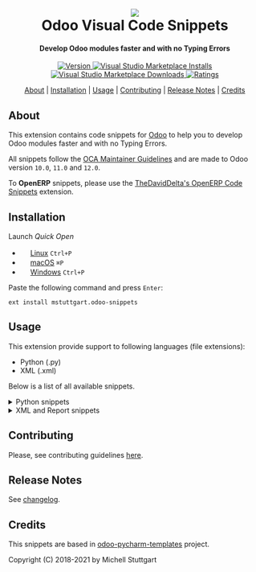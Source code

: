
<h1 align="center">
  <br>
  <a href="https://marketplace.visualstudio.com/items?itemName=mstuttgart.odoo-snippets">
  <img src="https://github.com/mstuttgart/vscode-odoo-snippets/blob/develop/images/icon.png"></a>
  <br>
  Odoo Visual Code Snippets
  <br>
</h1>

<h4 align="center">Develop Odoo modules faster and with no Typing Errors</h4>

<p align="center">
  <a href="https://marketplace.visualstudio.com/items?itemName=mstuttgart.odoo-snippets">
    <img src="https://vsmarketplacebadge.apphb.com/version-short/mstuttgart.odoo-snippets.svg?style=flat-square&color=875A7B" alt="Version">
  </a>
  <a href="https://marketplace.visualstudio.com/items?itemName=mstuttgart.odoo-snippets">
     <img alt="Visual Studio Marketplace Installs" src="https://img.shields.io/visual-studio-marketplace/i/mstuttgart.odoo-snippets?color=875A7B&style=flat-square">
  </a>
  <a href="https://marketplace.visualstudio.com/items?itemName=mstuttgart.odoo-snippets">
    <img alt="Visual Studio Marketplace Downloads" src="https://img.shields.io/visual-studio-marketplace/d/mstuttgart.odoo-snippets?color=875A7B&style=flat-square">
  </a>
  <a href="https://marketplace.visualstudio.com/items?itemName=mstuttgart.odoo-snippets">
      <img src="https://vsmarketplacebadge.apphb.com/rating/mstuttgart.odoo-snippets.svg?style=flat-square&color=875A7B" alt="Ratings">
  </a>
</p>

<p align="center">
  <a href="#about">About</a> |
  <a href="#installation">Installation</a> |
  <a href="#usage">Usage</a> |
  <a href="#contributing">Contributing</a> |
  <a href="#release-notes">Release Notes</a> | 
  <a href="#credits">Credits</a>
</p>

## About

This extension contains code snippets for [Odoo](https://www.odoo.com) to help you to develop Odoo modules faster and with no Typing Errors.

All snippets follow the [OCA Maintainer Guidelines](https://github.com/OCA/maintainer-tools/blob/master/CONTRIBUTING.md) and are made to Odoo version `10.0`, `11.0` and `12.0`.

To **OpenERP** snippets, please use the [TheDavidDelta's OpenERP Code Snippets](https://marketplace.visualstudio.com/items?itemName=TheDavidDelta.openerp-code-snippets) extension.

## Installation

Launch *Quick Open*
  - <img src="https://www.kernel.org/theme/images/logos/favicon.png" width=16 height=16/> <a href="https://code.visualstudio.com/shortcuts/keyboard-shortcuts-linux.pdf">Linux</a> `Ctrl+P`
  - <img src="https://developer.apple.com/favicon.ico" width=16 height=16/> <a href="https://code.visualstudio.com/shortcuts/keyboard-shortcuts-macos.pdf">macOS</a> `⌘P`
  - <img src="https://www.microsoft.com/favicon.ico" width=16 height=16/> <a href="https://code.visualstudio.com/shortcuts/keyboard-shortcuts-windows.pdf">Windows</a> `Ctrl+P`

Paste the following command and press `Enter`:

```
ext install mstuttgart.odoo-snippets
```

## Usage

This extension provide support to following languages (file extensions):

* Python (.py)
* XML (.xml)

Below is a list of all available snippets.

<details>
<summary>Python snippets</summary>

| Snippet    | Description                  |
| ---------- | ---------------------------- |
| `oman`     | Create Odoo Manifest         |
| `omod`     | Create New Odoo Model        |
| `omodi`    | Inherit Existing Odoo Model  |
| `owiz`     | Create New Odoo wizard       |
| `owizi`    | Inherit Existing Odoo wizard |
| `omodt`    | Create Test to Odoo Model    |
| `ofbin`    | Add new field Binary         |
| `ofbool`   | Add new field Boolean        |
| `ofchar`   | Add new field Char           |
| `ofdate`   | Add new field Date           |
| `oftime`   | Add new field DateTime       |
| `offloat`  | Add new field Float          |
| `ofhtml`   | Add new field HTML           |
| `ofint`    | Add new field Integer        |
| `oftxt`    | Add new field Text           |
| `ofsel`    | Add new field Selection      |
| `ofm2o`    | Add new field Many2one       |
| `ofm2m`    | Add new field Many2many      |
| `ofo2m`    | Add new field One2many       |
| `omcreate` | Add a method create          |
| `omwrite`  | Add a method write           |
| `omunlink` | Add a method unlink          |
| `omcomp`   | Add a method compute         |
| `omchange` | Add a method onchange        |

</details>

<details>
<summary>XML and Report snippets</summary>

| Snippet      | Description                                    |
| ------------ | ---------------------------------------------- |
| `odoo`       | Create Odoo Tag                                |
| `oform`      | Create Form View                               |
| `oformi`     | Inherit Existing Form View                     |
| `otree`      | Create Tree View                               |
| `otreei`     | Inherit Existing Tree View                     |
| `osearch`    | Create Search View                             |
| `osearchi`   | Inherit Existing Search View                   |
| `ograph`     | Create Graph View                              |
| `ographi`    | Inherit Existing Graph View                    |
| `opivot`     | Create Pivot View                              |
| `opivoti`    | Inherit Existing Pivot View                    |
| `okanban`    | Create Kanban View                             |
| `okanbani`   | Inherit Existing Kanban View                   |
| `ocalendar`  | Create Calendar View                           |
| `ocalendari` | Inherit Existing Calendar View                 |
| `ogantt`     | Create Gantt View                              |
| `ogantti`    | Inherit Existing Gantt View                    |
| `oxpath`     | Add the structure of xpath                     |
| `oxpathattr` | Add the structure of xpath to attributes       |
| `oact`       | Create new Action                              |
| `onote`      | Add notebook and page tags                     |
| `opage`      | Add new page tag                               |
| `omenur`     | Create New Menu Item in the Upper bar          |
| `omenuc`     | Create New Menu Item for Categories            |
| `omenua`     | Create New Menu Item for Actions               |
| `ocron`      | Add a ir.cron record (11.0 version)            |
| `obtn`       | Add Odoo button                                |
| `obtnbox`    | Add Button Box on View                         |
| `ogroup`     | Add group tag on View                          |
| `ofield`     | Add Field on View                              |
| `odata`      | Add data tag on View                           |
| `oreport`    | Create report record on View                   |
| `otemplate`  | Create template tag                            |
| `otemplatei` | Create template inherit tag                    |
| `otcall    ` | Add t-call tag on View                         |
| `otforeach`  | Add t-foreach tag on View                      |
| `otif`       | Add t-if tag on View                           |
| `otraw`      | Add t-raw tag on View                          |
| `otesc`      | Add t-esc tag on View                          |
| `otset`      | Add t-set tag on View                          |
| `otfield`    | Add t-field tag on View                        |
| `otimg`      | Add img tag with `t-att-src` attribute on View |

</details>

## Contributing

Please, see contributing guidelines [here](https://github.com/mstuttgart/odoo-vscode-snippets/blob/develop/CONTRIBUTING.md).

## Release Notes

See [changelog](CHANGELOG.md).

## Credits

This snippets are based in [odoo-pycharm-templates](https://github.com/mohamedmagdy/odoo-pycharm-templates) project.

Copyright (C) 2018-2021 by Michell Stuttgart
